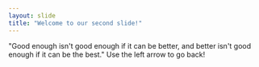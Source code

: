 ```yaml
---
layout: slide
title: "Welcome to our second slide!"
---
```

"Good enough isn't good enough if it can be better, and better isn't good enough if it can be the best."
Use the left arrow to go back!
